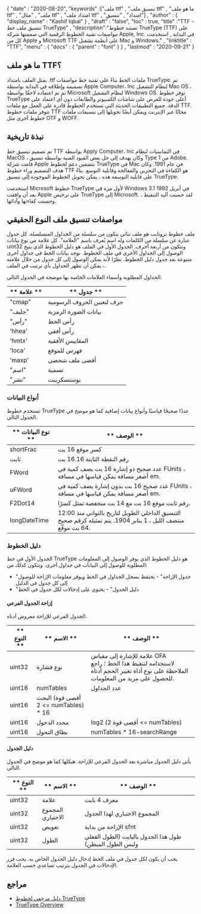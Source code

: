 {
  "date" : "2020-08-20",
  "keywords" :["ملف ttf" , "تنسيق ملف ttf" , "ما هو ملف ttf" , "ملف" , "مثال ttf" , "امتداد ملف ttf" , "امتداد" , "تنسيق"] ,
  "author" : {
    "display_name" : "Kashif Iqbal"
} ,
  "draft" : "false",
  "toc" : true,
  "title" :"TTF - تنسيق ملف خط TrueType" ,
  "description":"تستند خطوط TrueType (TTF) على مواصفات تقنية الخطوط الرقمية التي صممتها شركة Apple, Inc. في البداية , استخدمت كل من Apple و Microsoft TTF على أنظمة تشغيل Mac و Windows." ,
  "linktitle" : "TTF",
  "menu" : {
    "docs" : {
      "parent" : "font"
}
} ,
  "lastmod" : "2020-09-21"
}

## ما هو ملف TTF؟

يمثل الملف بامتداد .ttf ملفات الخط بناءً على تقنية خط مواصفات TrueType. تم تصميمه وإطلاقه في البداية بواسطة Apple Computer، Inc لنظام التشغيل Mac OS ، ثم تم اعتماده لاحقًا بواسطة Microsoft لنظام التشغيل Windows OS. توفر خطوط TrueType أعلى جودة للعرض على شاشات الكمبيوتر والطابعات دون أي اعتماد على الدقة. جميع التطبيقات الحديثة التي تستخدم الخطوط قادرة على العمل مع ملفات TTF. تتوفر ملفات خطوط TTF مجانًا عبر الإنترنت ويمكن أيضًا تحويلها إلى تنسيقات ملفات خطوط أخرى مثل OTF و WOFF.

## نبذة تاريخية

تم تصميم تنسيق خط TTF بواسطة Apply Computer، Inc في الثمانينيات لنظام MacOS ، وكان يهدف إلى حل بعض القيود الفنية بواسطة تنسيق Type 1 من Adobe. قامت شركة Apple بتضمين دعم لخطوط TrueType في Mac في عام 1991. وكان هدف التصميم وراء خطوط TTF هو الكفاءة في التخزين والمعالجة وقابلية التوسع. بناءً على قابلية التوسعة هذه ، يمكن تحويل الخطوط الموجودة إلى تنسيق TrueType.

استخدمت Microsoft خطوط TrueType لأول مرة في Windows 3.1 في أبريل 1992 بعد أن وافقت Apple على ترخيص TrueType إلى Microsoft. لقد حسنت آلية التنقيط ، وحسنت كفاءتها وأدائها.

## مواصفات تنسيق ملف النوع الحقيقي

ملف خطوط تروتايب هو ملف ثنائي يتكون من سلسلة من الجداول المتسلسلة. كل جدول عبارة عن سلسلة من الكلمات وله اسم يُعرف باسم "العلامة". كل علامة من نوع بيانات uint32 وتتكون من أربعة أحرف. الجدول الأول في الملف هو دليل الخطوط الذي يتيح الوصول إلى الجداول الأخرى في ملف الخطوط. توجد بيانات الخط في جداول أخرى متبوعة بعد جدول دليل الخطوط. نظرًا لأنه يمكن الوصول إلى كل جدول من خلال علامته ، يمكن أن تظهر الجداول بأي ترتيب في الملف.

الجداول المطلوبة وأسماء العلامات الخاصة بها موضحة في الجدول التالي.

| ** علامة ** | ** جدول ** |
---|---|
| "cmap" | حرف لتعيين الحروف الرسومية |
| "جليف" | بيانات الصورة الرمزية |
| "رأس" | رأس الخط |
| 'hhea' | رأس أفقي |
| 'hmtx' | المقاييس الأفقية |
| 'loca' | فهرس للموقع |
| 'maxp' | أقصى ملف شخصي |
| "اسم" | تسمية |
| "نشر" | بوستسكريبت |

### أنواع البيانات
تستخدم خطوط TrueType عددًا صحيحًا قياسيًا وأنواع بيانات إضافية كما هو موضح في الجدول التالي.

| ** نوع البيانات ** | ** الوصف ** |
---|---|
| shortFrac | كسر موقع 16 بت |
| ثابت | رقم النقطة الثابتة 16.16 بت |
| FWord | عدد صحيح ذو إشارة 16 بت يصف كمية في FUnits ، أصغر مسافة يمكن قياسها في مسافة em. |
| uFWord | عدد صحيح 16 بت بدون إشارة يصف كمية في FUnits ، أصغر مسافة يمكن قياسها في مسافة em.
| F2Dot14 | رقم ثابت موقع 16 بت مع 14 بت منخفضة تمثل كسرًا. |
| longDateTime | التنسيق الداخلي الطويل لتاريخ بالثواني منذ 12:00 منتصف الليل ، 1 يناير 1904. يتم تمثيله كرقم صحيح 64 بت موقّع.

### دليل الخطوط

الجدول الأول في خط TrueType هو دليل الخطوط الذي يوفر الوصول إلى المعلومات المطلوبة للوصول إلى البيانات في جداول أخرى. وتتكون كذلك من:

* "جدول الإزاحة" - يحتفظ بسجل الجداول في الخط ويوفر معلومات الإزاحة للوصول إلى كل جدول في الدليل
* "دليل الجدول" - يحتوي على إدخالات لكل جدول في الخط

#### إزاحة الجدول الفرعي
الجدول الفرعي للإزاحة معروض أدناه.

| ** النوع ** | ** الاسم ** | ** الوصف ** |
---|---|---|
| uint32 | نوع قشارة | علامة للإشارة إلى مقياس OFA لاستخدامه لتنقيط هذا الخط ؛ راجع الملاحظة على نوع أداة تغيير الحجم أدناه للحصول على مزيد من المعلومات. |
| uint16 | numTables | عدد الجداول |
| uint16 | البحث (أقصى قوة 2 <= numTables) * 16 |
| uint16 | محدد الدخول | log2 (أقصى قوة 2 <= numTables) |
| uint16 | نطاق التحول | numTables * 16-searchRange |

#### دليل الجدول
يأتي دليل الجدول مباشرة بعد الجدول الفرعي للإزاحة. هيكلها كما هو موضح في الجدول التالي.

| ** النوع ** | ** الاسم ** | ** الوصف ** |
---|---|---|
| uint32 | علامة | معرف 4 بايت |
| uint32 | المجموع الاختباري | المجموع الاختباري لهذا الجدول |
| uint32 | تعويض | الإزاحة من بداية sfnt |
| uint32 | الطول | طول هذا الجدول بالبايت (الطول الفعلي وليس الطول المبطن) |

يجب أن يكون لكل جدول في ملف الخط إدخال دليل الجدول الخاص به. يجب فرز الإدخالات في الجدول بترتيب تصاعدي حسب العلامة.


## مراجع
* [دليل مرجعي لخطوط TrueType](https://developer.apple.com/fonts/TrueType-Reference-Manual/)
* [TrueType Overview](https://docs.microsoft.com/en-us/typography/truetype/)

